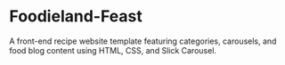 # Foodieland-Feast
A front-end recipe website template featuring categories, carousels, and food blog content using HTML, CSS, and Slick Carousel.
